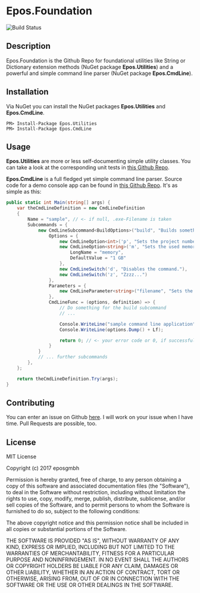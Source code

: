 # Epos.Foundation

![Build Status](https://eposgmbh.visualstudio.com/_apis/public/build/definitions/30ebff28-f13c-44d2-b6db-7739d6cf4ab1/5/badge)

## Description

Epos.Foundation is the Github Repo for foundational utilities like String or Dictionary extension methods
(NuGet package **Epos.Utilities**) and a powerful and simple command line parser (NuGet package **Epos.CmdLine**).

## Installation

Via NuGet you can install the NuGet packages **Epos.Utilities** and **Epos.CmdLine**.

```
PM> Install-Package Epos.Utilities
PM> Install-Package Epos.CmdLine
```

## Usage

**Epos.Utilities** are more or less self-documenting simple utility classes. You can take a look at the corresponding
unit tests in [this Github Repo](https://github.com/eposgmbh/Epos.Foundation/tree/master/Epos.Utilities.Tests).

**Epos.CmdLine** is a full fledged yet simple command line parser. Source code for a demo console app can be found in
[this Github Repo](https://github.com/eposgmbh/Epos.Foundation/tree/master/Epos.CmdLine.Sample). It's as simple as
this:

```csharp
public static int Main(string[] args) {
	var theCmdLineDefinition = new CmdLineDefinition
	{
		Name = "sample", // <- if null, .exe-Filename is taken
		Subcommands = {
			new CmdLineSubcommand<BuildOptions>("build", "Builds something.") {
				Options = {
					new CmdLineOption<int>('p', "Sets the project number.") { LongName = "project-number" },
					new CmdLineOption<string>('m', "Sets the used memory.") {
						LongName = "memory",
						DefaultValue = "1 GB"
					},
					new CmdLineSwitch('d', "Disables the command."),
					new CmdLineSwitch('z', "Zzzz...")
				},
				Parameters = {
					new CmdLineParameter<string>("filename", "Sets the filename.")
				},
				CmdLineFunc = (options, definition) => {
					// Do something for the build subcommand
					// ...

					Console.WriteLine("sample command line application" + Lf);
					Console.WriteLine(options.Dump() + Lf);

					return 0; // <- your error code or 0, if successful
				}
			}
			// ... further subcommands
		},
	};

	return theCmdLineDefinition.Try(args);
}
```

## Contributing

You can enter an issue on Github [here](https://github.com/eposgmbh/Epos.Foundation/issues). I will work on
your issue when I have time. Pull Requests are possible, too.

## License

MIT License

Copyright (c) 2017 eposgmbh

Permission is hereby granted, free of charge, to any person obtaining a copy
of this software and associated documentation files (the "Software"), to deal
in the Software without restriction, including without limitation the rights
to use, copy, modify, merge, publish, distribute, sublicense, and/or sell
copies of the Software, and to permit persons to whom the Software is
furnished to do so, subject to the following conditions:

The above copyright notice and this permission notice shall be included in all
copies or substantial portions of the Software.

THE SOFTWARE IS PROVIDED "AS IS", WITHOUT WARRANTY OF ANY KIND, EXPRESS OR
IMPLIED, INCLUDING BUT NOT LIMITED TO THE WARRANTIES OF MERCHANTABILITY,
FITNESS FOR A PARTICULAR PURPOSE AND NONINFRINGEMENT. IN NO EVENT SHALL THE
AUTHORS OR COPYRIGHT HOLDERS BE LIABLE FOR ANY CLAIM, DAMAGES OR OTHER
LIABILITY, WHETHER IN AN ACTION OF CONTRACT, TORT OR OTHERWISE, ARISING FROM,
OUT OF OR IN CONNECTION WITH THE SOFTWARE OR THE USE OR OTHER DEALINGS IN THE
SOFTWARE.
